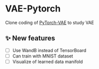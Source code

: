 # VAE-Pytorch
Clone coding of [PyTorch-VAE](https://github.com/AntixK/PyTorch-VAE/tree/master) to study VAE

## ✨ New features
- [ ] Use WandB instead of TensorBoard
- [ ] Can train with MNIST dataset
- [ ] Visualize of learned data manifold